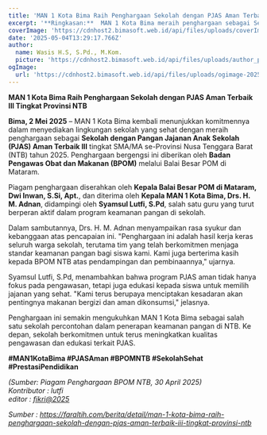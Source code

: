 ```yaml
---
title: 'MAN 1 Kota Bima Raih Penghargaan Sekolah dengan PJAS Aman Terbaik III Tingkat Provinsi NTB'
excerpt: '**Ringkasan:**  MAN 1 Kota Bima meraih penghargaan sebagai Sekolah dengan PJAS (Pangan Jajanan Anak Sekolah) Aman Terbaik III tingkat SMA/MA se-Provinsi NTB tahun 2025 dari BPOM melalui Balai Besar POM di Mataram. Penghargaan ini diterima oleh Kepala Sekolah Drs. H. M. Adnan dan didampingi guru aktif dalam program, Syamsul Lutfi, S.Pd. Penghargaan ini merupakan hasil kerja keras seluruh warga sekolah dalam menjaga keamanan pangan dan memberikan edukasi kepada siswa. MAN 1 Kota Bima berkomitmen untuk terus meningkatkan kualitas pengawasan dan edukasi terkait PJAS.'
coverImage: 'https://cdnhost2.bimasoft.web.id/api/files/uploads/coverImage-1746364634585.png'
date: '2025-05-04T13:29:17.766Z'
author:
  name: Wasis H.S, S.Pd., M.Kom.
  picture: 'https://cdnhost2.bimasoft.web.id/api/files/uploads/author_picture-1746364519114.jpg'
ogImage:
  url: 'https://cdnhost2.bimasoft.web.id/api/files/uploads/ogimage-2025-05-04T13:29:17.766Z-man-1-kota-bima-raih-penghargaan-sekolah-dengan-pjas-aman-terbaik-iii-tingkat-provinsi-ntb.jpg'
---
```


<p><strong>MAN 1 Kota Bima Raih Penghargaan Sekolah dengan PJAS Aman Terbaik III Tingkat Provinsi NTB</strong></p>
<p><strong>Bima, 2 Mei&nbsp;2025</strong>&nbsp;&ndash; MAN 1 Kota Bima kembali menunjukkan komitmennya dalam menyediakan lingkungan sekolah yang sehat dengan meraih penghargaan sebagai&nbsp;<strong>Sekolah dengan Pangan Jajanan Anak Sekolah (PJAS) Aman Terbaik III</strong>&nbsp;tingkat SMA/MA se-Provinsi Nusa Tenggara Barat (NTB) tahun 2025. Penghargaan bergengsi ini diberikan oleh&nbsp;<strong>Badan Pengawas Obat dan Makanan (BPOM)</strong>&nbsp;melalui Balai Besar POM di Mataram.</p>
<p>Piagam penghargaan diserahkan oleh&nbsp;<strong>Kepala Balai Besar POM di Mataram, Dwi Inwan, S.Si, Apt.</strong>, dan diterima oleh&nbsp;<strong>Kepala MAN 1 Kota Bima, Drs. H. M. Adnan</strong>, didampingi oleh&nbsp;<strong>Syamsul Lutfi, S.Pd</strong>, salah satu guru yang turut berperan aktif dalam program keamanan pangan di sekolah.</p>
<p>Dalam sambutannya, Drs. H. M. Adnan menyampaikan rasa syukur dan kebanggaan atas pencapaian ini. "Penghargaan ini adalah hasil kerja keras seluruh warga sekolah, terutama tim yang telah berkomitmen menjaga standar keamanan pangan bagi siswa kami. Kami juga berterima kasih kepada BPOM NTB atas pendampingan dan pembinaannya," ujarnya.</p>
<p>Syamsul Lutfi, S.Pd, menambahkan bahwa program PJAS aman tidak hanya fokus pada pengawasan, tetapi juga edukasi kepada siswa untuk memilih jajanan yang sehat. "Kami terus berupaya menciptakan kesadaran akan pentingnya makanan bergizi dan aman dikonsumsi," jelasnya.</p>
<p>Penghargaan ini semakin mengukuhkan MAN 1 Kota Bima sebagai salah satu sekolah percontohan dalam penerapan keamanan pangan di NTB. Ke depan, sekolah berkomitmen untuk terus meningkatkan kualitas pengawasan dan edukasi terkait PJAS.</p>
<p><strong>#MAN1KotaBima #PJASAman #BPOMNTB #SekolahSehat #PrestasiPendidikan</strong></p>
<p><em>(Sumber: Piagam Penghargaan BPOM NTB, 30 April 2025)<br>Kontributor : lutfi<br>editor : <a href="mailto:fikri@2025">fikri@2025</a></em></p>
<p><em>Sumber : <a href="https://faraltih.com/berita/detail/man-1-kota-bima-raih-penghargaan-sekolah-dengan-pjas-aman-terbaik-iii-tingkat-provinsi-ntb">https://faraltih.com/berita/detail/man-1-kota-bima-raih-penghargaan-sekolah-dengan-pjas-aman-terbaik-iii-tingkat-provinsi-ntb</a></em></p>